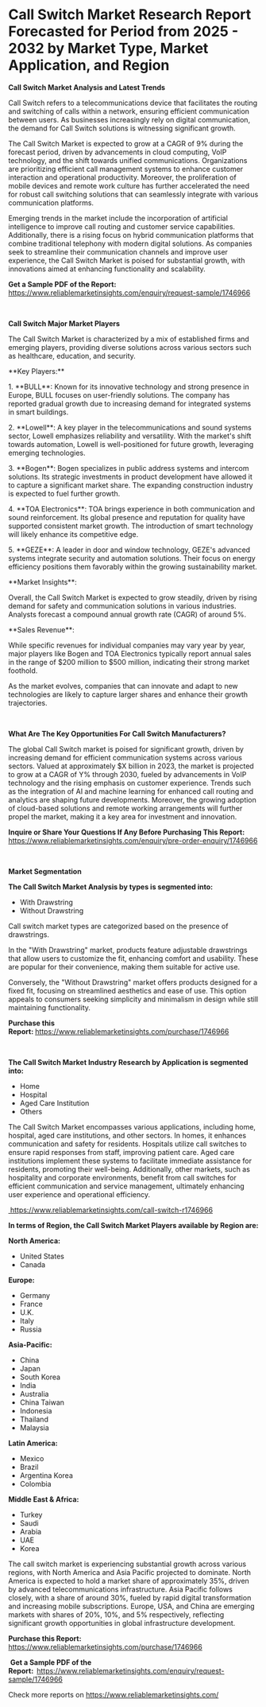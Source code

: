 <p><h1>Call Switch Market Research Report Forecasted for Period from 2025 -  2032 by Market Type, Market Application, and Region</h1></p><p><strong>Call Switch Market Analysis and Latest Trends</strong></p>
<p><p>Call Switch refers to a telecommunications device that facilitates the routing and switching of calls within a network, ensuring efficient communication between users. As businesses increasingly rely on digital communication, the demand for Call Switch solutions is witnessing significant growth.</p><p>The Call Switch Market is expected to grow at a CAGR of 9% during the forecast period, driven by advancements in cloud computing, VoIP technology, and the shift towards unified communications. Organizations are prioritizing efficient call management systems to enhance customer interaction and operational productivity. Moreover, the proliferation of mobile devices and remote work culture has further accelerated the need for robust call switching solutions that can seamlessly integrate with various communication platforms.</p><p>Emerging trends in the market include the incorporation of artificial intelligence to improve call routing and customer service capabilities. Additionally, there is a rising focus on hybrid communication platforms that combine traditional telephony with modern digital solutions. As companies seek to streamline their communication channels and improve user experience, the Call Switch Market is poised for substantial growth, with innovations aimed at enhancing functionality and scalability.</p></p>
<p><strong>Get a Sample PDF of the Report:&nbsp;</strong> <a href="https://www.reliablemarketinsights.com/enquiry/request-sample/1746966?utm_campaign=2443&utm_medium=2&utm_source=Github&utm_content=ia&utm_term=18022025&utm_id=call-switch">https://www.reliablemarketinsights.com/enquiry/request-sample/1746966</a></p>
<p>&nbsp;</p>
<p><strong>Call Switch Major Market Players</strong></p>
<p><p>The Call Switch Market is characterized by a mix of established firms and emerging players, providing diverse solutions across various sectors such as healthcare, education, and security. </p><p>**Key Players:**</p><p>1. **BULL**: Known for its innovative technology and strong presence in Europe, BULL focuses on user-friendly solutions. The company has reported gradual growth due to increasing demand for integrated systems in smart buildings.</p><p>2. **Lowell**: A key player in the telecommunications and sound systems sector, Lowell emphasizes reliability and versatility. With the market's shift towards automation, Lowell is well-positioned for future growth, leveraging emerging technologies.</p><p>3. **Bogen**: Bogen specializes in public address systems and intercom solutions. Its strategic investments in product development have allowed it to capture a significant market share. The expanding construction industry is expected to fuel further growth.</p><p>4. **TOA Electronics**: TOA brings experience in both communication and sound reinforcement. Its global presence and reputation for quality have supported consistent market growth. The introduction of smart technology will likely enhance its competitive edge.</p><p>5. **GEZE**: A leader in door and window technology, GEZE's advanced systems integrate security and automation solutions. Their focus on energy efficiency positions them favorably within the growing sustainability market.</p><p>**Market Insights**: </p><p>Overall, the Call Switch Market is expected to grow steadily, driven by rising demand for safety and communication solutions in various industries. Analysts forecast a compound annual growth rate (CAGR) of around 5%.</p><p>**Sales Revenue**: </p><p>While specific revenues for individual companies may vary year by year, major players like Bogen and TOA Electronics typically report annual sales in the range of $200 million to $500 million, indicating their strong market foothold.</p><p>As the market evolves, companies that can innovate and adapt to new technologies are likely to capture larger shares and enhance their growth trajectories.</p></p>
<p>&nbsp;</p>
<p><strong>What Are The Key Opportunities For Call Switch Manufacturers?</strong></p>
<p><p>The global Call Switch market is poised for significant growth, driven by increasing demand for efficient communication systems across various sectors. Valued at approximately $X billion in 2023, the market is projected to grow at a CAGR of Y% through 2030, fueled by advancements in VoIP technology and the rising emphasis on customer experience. Trends such as the integration of AI and machine learning for enhanced call routing and analytics are shaping future developments. Moreover, the growing adoption of cloud-based solutions and remote working arrangements will further propel the market, making it a key area for investment and innovation.</p></p>
<p><strong>Inquire or Share Your Questions If Any Before Purchasing This Report:</strong> <a href="https://www.reliablemarketinsights.com/enquiry/pre-order-enquiry/1746966?utm_campaign=2443&utm_medium=2&utm_source=Github&utm_content=ia&utm_term=18022025&utm_id=call-switch">https://www.reliablemarketinsights.com/enquiry/pre-order-enquiry/1746966</a></p>
<p>&nbsp;</p>
<p><strong>Market Segmentation</strong></p>
<p><strong>The Call Switch Market Analysis by types is segmented into:</strong></p>
<p><ul><li>With Drawstring</li><li>Without Drawstring</li></ul></p>
<p><p>Call switch market types are categorized based on the presence of drawstrings. </p><p>In the "With Drawstring" market, products feature adjustable drawstrings that allow users to customize the fit, enhancing comfort and usability. These are popular for their convenience, making them suitable for active use.</p><p>Conversely, the "Without Drawstring" market offers products designed for a fixed fit, focusing on streamlined aesthetics and ease of use. This option appeals to consumers seeking simplicity and minimalism in design while still maintaining functionality.</p></p>
<p><strong>Purchase this Report:&nbsp;</strong><a href="https://www.reliablemarketinsights.com/purchase/1746966?utm_campaign=2443&utm_medium=2&utm_source=Github&utm_content=ia&utm_term=18022025&utm_id=call-switch">https://www.reliablemarketinsights.com/purchase/1746966</a></p>
<p>&nbsp;</p>
<p><strong>The Call Switch Market Industry Research by Application is segmented into:</strong></p>
<p><ul><li>Home</li><li>Hospital</li><li>Aged Care Institution</li><li>Others</li></ul></p>
<p><p>The Call Switch Market encompasses various applications, including home, hospital, aged care institutions, and other sectors. In homes, it enhances communication and safety for residents. Hospitals utilize call switches to ensure rapid responses from staff, improving patient care. Aged care institutions implement these systems to facilitate immediate assistance for residents, promoting their well-being. Additionally, other markets, such as hospitality and corporate environments, benefit from call switches for efficient communication and service management, ultimately enhancing user experience and operational efficiency.</p></p>
<p><a href="https://www.reliablemarketinsights.com/call-switch-r1746966?utm_campaign=2443&utm_medium=2&utm_source=Github&utm_content=ia&utm_term=18022025&utm_id=call-switch">&nbsp;https://www.reliablemarketinsights.com/call-switch-r1746966</a></p>
<p><strong>In terms of Region, the Call Switch Market Players available by Region are:</strong></p>
<p>
    <p> <strong> North America: </strong>
        <ul>
            <li>United States</li>
            <li>Canada</li>
        </ul>
        </p> 
    <p> <strong> Europe: </strong>
        <ul>
            <li>Germany</li>
            <li>France</li>
            <li>U.K.</li>
            <li>Italy</li>
            <li>Russia</li>
        </ul>
        </p> 
    <p> <strong> Asia-Pacific: </strong>
        <ul>
            <li>China</li>
            <li>Japan</li>
            <li>South Korea</li>
            <li>India</li>
            <li>Australia</li>
            <li>China Taiwan</li>
            <li>Indonesia</li>
            <li>Thailand</li>
            <li>Malaysia</li>
        </ul>
        </p> 
    <p> <strong> Latin America: </strong>
        <ul>
            <li>Mexico</li>
            <li>Brazil</li>
            <li>Argentina Korea</li>
            <li>Colombia</li>
        </ul>
        </p> 
    <p> <strong> Middle East & Africa: </strong>
        <ul>
            <li>Turkey</li>
            <li>Saudi</li>
            <li>Arabia</li>
            <li>UAE</li>
            <li>Korea</li>
        </ul>
    </p>
    </p>
<p><p>The call switch market is experiencing substantial growth across various regions, with North America and Asia Pacific projected to dominate. North America is expected to hold a market share of approximately 35%, driven by advanced telecommunications infrastructure. Asia Pacific follows closely, with a share of around 30%, fueled by rapid digital transformation and increasing mobile subscriptions. Europe, USA, and China are emerging markets with shares of 20%, 10%, and 5% respectively, reflecting significant growth opportunities in global infrastructure development.</p></p>
<p><strong>Purchase this Report: </strong><a href="https://www.reliablemarketinsights.com/purchase/1746966?utm_campaign=2443&utm_medium=2&utm_source=Github&utm_content=ia&utm_term=18022025&utm_id=call-switch">https://www.reliablemarketinsights.com/purchase/1746966</a></p>
<p>&nbsp;<strong>Get a Sample PDF of the Report:&nbsp;&nbsp;</strong><a href="https://www.reliablemarketinsights.com/enquiry/request-sample/1746966?utm_campaign=2443&utm_medium=2&utm_source=Github&utm_content=ia&utm_term=18022025&utm_id=call-switch">https://www.reliablemarketinsights.com/enquiry/request-sample/1746966</a></p>
<p><strong></strong></p>
<p>Check more reports on <a href="https://www.reliablemarketinsights.com/?utm_campaign=2443&utm_medium=2&utm_source=Github&utm_content=ia&utm_term=18022025&utm_id=call-switch">https://www.reliablemarketinsights.com/</a></p>